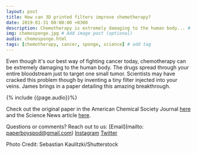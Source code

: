 ```yaml
---
layout: post
title: How can 3D printed filters improve chemotherapy?
date: 2019-01-31 00:00:00 +0300
description: Chemotherapy is extremely damaging to the human body... # Add post description (shows up as description on social media posts)
img: chemosponge.jpg # Add image post (optional)
audio: chemosponge.html
tags: [chemotherapy, cancer, sponge, science] # add tag
---
```


Even though it's our best way of fighting cancer today, chemotherapy can be extremely damaging to the human body. The drugs spread through your entire bloodstream just to target one small tumor. Scientists may have cracked this problem though by inventing a tiny filter injected into your veins. James brings in a paper detailing this amazing breakthrough.

{% include {{page.audio}}%}

Check out the original paper in the American Chemical Society Journal [here](https://pubs.acs.org/doi/pdf/10.1021/acscentsci.8b00700) and the Science News article [here](https://www.sciencenews.org/article/new-3d-printed-sponge-sops-excess-chemo-cancer-drugs). 

Questions or comments? Reach out to us: [Email](mailto: paperboyspod@gmail.com) [Instagram](https://www.instagram.com/paperboyspod/) [Twitter](https://twitter.com/PaperBoysPod)

Photo Credit: Sebastian Kaulitzki/Shutterstock